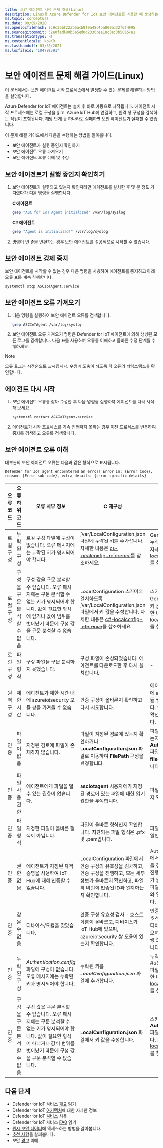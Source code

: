 ```yaml
---
title: 보안 에이전트 시작 문제 해결(Linux)
description: Linux용 Azure Defender for IoT 보안 에이전트를 사용할 때 발생하는 문제를 해결합니다.
ms.topic: conceptual
ms.date: 09/09/2020
ms.openlocfilehash: 9c9c36b822ab6acb9f9a48d4ba809ad32f6f4695
ms.sourcegitcommit: 32e0fedb80b5a5ed0d2336cea18c3ec3b5015ca1
ms.translationtype: HT
ms.contentlocale: ko-KR
ms.lasthandoff: 03/30/2021
ms.locfileid: "104782591"
---
```

# <a name="security-agent-troubleshoot-guide-linux"></a>보안 에이전트 문제 해결 가이드(Linux)

이 문서에서는 보안 에이전트 시작 프로세스에서 발생할 수 있는 문제를 해결하는 방법을 설명합니다.

Azure Defender for IoT 에이전트는 설치 후 바로 자동으로 시작됩니다. 에이전트 시작 프로세스에는 로컬 구성을 읽고, Azure IoT Hub에 연결하고, 원격 쌍 구성을 검색하는 작업이 포함됩니다. 해당 단계 중 하나라도 실패하면 보안 에이전트가 실패할 수 있습니다.

이 문제 해결 가이드에서 다음을 수행하는 방법을 알아봅니다.

- 보안 에이전트가 실행 중인지 확인하기
- 보안 에이전트 오류 가져오기
- 보안 에이전트 오류 이해 및 수정

## <a name="validate-if-the-security-agent-is-running"></a>보안 에이전트가 실행 중인지 확인하기

1. 보안 에이전트가 실행되고 있는지 확인하려면 에이전트를 설치한 후 몇 분 정도 기다렸다가 다음 명령을 실행합니다.
     <br>

    **C 에이전트**

    ```bash
    grep "ASC for IoT Agent initialized" /var/log/syslog
    ```

    **C# 에이전트**

    ```bash
    grep "Agent is initialized!" /var/log/syslog
    ```

1. 명령이 빈 줄을 반환하는 경우 보안 에이전트를 성공적으로 시작할 수 없습니다.

## <a name="force-stop-the-security-agent"></a>보안 에이전트 강제 중지

보안 에이전트를 시작할 수 없는 경우 다음 명령을 사용하여 에이전트를 중지하고 아래 오류 표를 계속 진행합니다.

```bash
systemctl stop ASCIoTAgent.service
```

## <a name="get-security-agent-errors"></a>보안 에이전트 오류 가져오기

1. 다음 명령을 실행하여 보안 에이전트 오류를 검색합니다.

    ```bash
    grep ASCIoTAgent /var/log/syslog
    ```

1. 보안 에이전트 오류 가져오기 명령은 Defender for IoT 에이전트에 의해 생성된 모든 로그를 검색합니다. 다음 표를 사용하여 오류를 이해하고 올바른 수정 단계를 수행하세요.

> [!Note]
> 오류 로그는 시간순으로 표시됩니다. 수정에 도움이 되도록 각 오류의 타임스탬프를 확인합니다.

## <a name="restart-the-agent"></a>에이전트 다시 시작

1. 보안 에이전트 오류를 찾아 수정한 후 다음 명령을 실행하여 에이전트를 다시 시작해 보세요.

    ```bash
    systemctl restart ASCIoTAgent.service
    ```

1. 에이전트가 시작 프로세스를 계속 진행하지 못하는 경우 이전 프로세스를 반복하여 중지를 검색하고 오류를 검색합니다.

## <a name="understand-security-agent-errors"></a>보안 에이전트 오류 이해

대부분의 보안 에이전트 오류는 다음과 같은 형식으로 표시됩니다.

```
Defender for IoT agent encountered an error! Error in: {Error Code}, reason: {Error sub code}, extra details: {error specific details}
```

| 오류 코드 | 오류 하위 코드 | 오류 세부 정보 | C 재구성 | C# 재구성 |
|--|--|--|--|--|
| 로컬 구성 | 누락된 구성 | 로컬 구성 파일에 구성이 없습니다. 오류 메시지에는 누락된 키가 명시되어야 합니다. | /var/LocalConfiguration.json 파일에 누락된 키를 추가합니다. 자세한 내용은 [cs-localconfig-reference](azure-iot-security-local-configuration-c.md)를 참조하세요. | General.config 파일에 누락된 키를 추가합니다. 자세한 내용은 [c#-localconfig-reference](azure-iot-security-local-configuration-csharp.md)를 참조하세요. |
| 로컬 구성 | 구성을 구문 분석할 수 없음 | 구성 값을 구문 분석할 수 없습니다. 오류 메시지에는 구문 분석할 수 없는 키가 명시되어야 합니다. 값이 필요한 형식에 없거나 값이 범위를 벗어났기 때문에 구성 값을 구문 분석할 수 없습니다. | LocalConfiguration 스키마와 일치하도록 /var/LocalConfiguration.json 파일에서 키 값을 수정합니다. 자세한 내용은 [c#-localconfig-reference](azure-iot-security-local-configuration-csharp.md)를 참조하세요. | 스키마와 일치하도록 General.config 파일의 키 값을 수정합니다. 자세한 내용은 [cs-localconfig-reference](azure-iot-security-local-configuration-c.md)를 참조하세요. |
| 로컬 구성 | 파일 형식 | 구성 파일을 구문 분석하지 못했습니다. | 구성 파일이 손상되었습니다. 에이전트를 다운로드한 후 다시 설치합니다. | - |
| 원격 구성 | 제한 시간 | 에이전트가 제한 시간 내에 azureiotsecurity 모듈 쌍을 가져올 수 없습니다. | 인증 구성이 올바른지 확인하고 다시 시도합니다. | 에이전트가 제한 시간 내에 azureiotsecurity 모듈 쌍을 가져올 수 없습니다. 인증 구성이 올바른지 확인하고 다시 시도합니다. |
| 인증 | 파일이 없음 | 지정된 경로에 파일이 존재하지 않습니다. | 파일이 지정된 경로에 있는지 확인하거나 **LocalConfiguration.json** 파일로 이동하여 **FilePath** 구성을 변경합니다. | 파일이 지정된 경로에 있는지 확인하거나 **Authentication.config** 파일로 이동하여 **filePath** 구성을 변경합니다. |
| 인증 | 파일 사용 권한 | 에이전트에게 파일을 열 수 있는 권한이 없습니다. | **asciotagent** 사용자에게 지정된 경로에 있는 파일에 대한 읽기 권한을 부여합니다. | 파일에 액세스할 수 있는지 확인합니다. |
| 인증 | 파일 형식 | 지정한 파일이 올바른 형식이 아닙니다. | 파일이 올바른 형식인지 확인합니다. 지원되는 파일 형식은 .pfx 및 .pem입니다. | 파일이 유효한 인증서 파일인지 확인합니다. |
| 인증 | 권한 없음 | 에이전트가 지정된 자격 증명을 사용하여 IoT Hub에 대해 인증할 수 없습니다. | LocalConfiguration 파일에서 인증 구성의 유효성을 검사하고, 인증 구성을 진행하고, 모든 세부 정보가 올바른지 확인하고, 파일의 비밀이 인증된 ID와 일치하는지 확인합니다. | Authentication.config에서 인증 구성의 유효성을 검사하고, 인증 구성을 진행하고, 모든 세부 정보가 올바른지 확인한 다음 파일의 비밀이 인증된 ID와 일치하는지 확인합니다. |
| 인증 | 찾을 수 없음 | 디바이스/모듈을 찾았습니다. | 인증 구성 유효성 검사 - 호스트 이름이 올바르고, 디바이스가 IoT Hub에 있으며, azureiotsecurity 쌍 모듈이 있는지 확인합니다. | 인증 구성 유효성 검사 - 호스트 이름이 올바르고, 디바이스가 IoT Hub에 있으며, azureiotsecurity 쌍 모듈이 있는지 확인합니다. |
| 인증 | 누락된 구성 | *Authentication.config* 파일에 구성이 없습니다. 오류 메시지에는 누락된 키가 명시되어야 합니다. | 누락된 키를 *LocalConfiguration.json* 파일에 추가합니다. | 누락된 키를 *Authentication.config* 파일에 추가합니다. 자세한 내용은 [c#-localconfig-reference](azure-iot-security-local-configuration-csharp.md)를 참조하세요. |
| 인증 | 구성을 구문 분석할 수 없음 | 구성 값을 구문 분석할 수 없습니다. 오류 메시지에는 구문 분석할 수 없는 키가 명시되어야 합니다. 값이 필요한 형식이 아니거나 값이 범위를 벗어났기 때문에 구성 값을 구문 분석할 수 없습니다. | **LocalConfiguration.json** 파일에서 키 값을 수정합니다. | 스키마와 일치하도록 **Authentication.config** 파일의 키 값을 수정합니다. 자세한 내용은 [cs-localconfig-reference](azure-iot-security-local-configuration-c.md)를 참조하세요.|

## <a name="next-steps"></a>다음 단계

- Defender for IoT 서비스 [개요](overview.md) 읽기
- Defender for IoT [아키텍처](architecture.md)에 대한 자세한 정보
- Defender for IoT [서비스](quickstart-onboard-iot-hub.md) 사용
- Defender for IoT 서비스 [FAQ](resources-frequently-asked-questions.md) 읽기
- [원시 보안 데이터](how-to-security-data-access.md)에 액세스하는 방법을 알아봅니다.
- [추천 사항](concept-recommendations.md)을 살펴봅니다.
- 보안 [경고](concept-security-alerts.md) 이해
